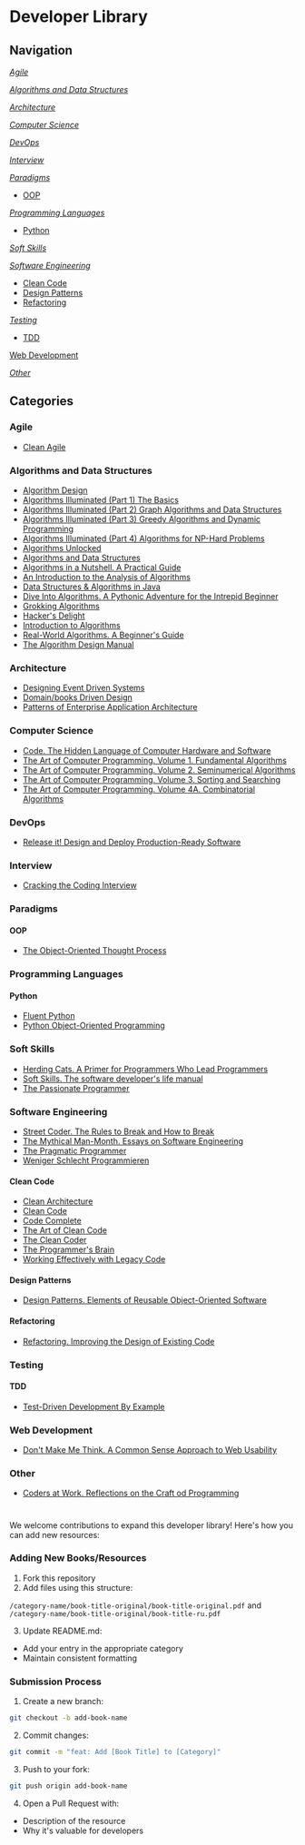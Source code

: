 # Developer Library

## Navigation

[*Agile*](#agile)

[*Algorithms and Data Structures*](#algorithms-data-structures)

[*Architecture*](#architecture)

[*Computer Science*](#computer-science)

[*DevOps*](#devops)

[*Interview*](#interview)

[*Paradigms*](#paradigms)
- [OOP](#oop)

[*Programming Languages*](#programming-languages)
- [Python](#python)

[*Soft Skills*](#soft-skills)

[*Software Engineering*](#software-engineering)
- [Clean Code](#clean-code)
- [Design Patterns](#design-patterns)
- [Refactoring](#refactoring)

[*Testing*](#testing)
- [TDD](#tdd)

[Web Development](#web-development)

[*Other*](#other)

## Categories

### <a name="agile"></a> **Agile**
- [Clean Agile](https://github.com/mikhailkhorokhorin/developer-library/tree/main/books/agile/Clean%20Agile)

### <a name="algorithms-data-structures"></a> **Algorithms and Data Structures**

- [Algorithm Design](https://github.com/mikhailkhorokhorin/developer-library/tree/main/books/algorithms-data-structures/Algorithm%20Design)
- [Algorithms Illuminated (Part 1) The Basics](https://github.com/mikhailkhorokhorin/developer-library/tree/main/books/algorithms-data-structures/Algorithms%20Illuminated%20(Part%201)%20The%20Basics)
- [Algorithms Illuminated (Part 2) Graph Algorithms and Data Structures](https://github.com/mikhailkhorokhorin/developer-library/tree/main/books/algorithms-data-structures/Algorithms%20Illuminated%20(Part%202)%20Graph%20Algorithms%20and%20Data%20Structures)
- [Algorithms Illuminated (Part 3) Greedy Algorithms and Dynamic Programming](https://github.com/mikhailkhorokhorin/developer-library/tree/main/books/algorithms-data-structures/Algorithms%20Illuminated%20(Part%203)%20Greedy%20Algorithms%20and%20Dynamic%20Programming)
- [Algorithms Illuminated (Part 4) Algorithms for NP-Hard Problems](https://github.com/mikhailkhorokhorin/developer-library/tree/main/books/algorithms-data-structures/Algorithms%20Illuminated%20(Part%204)%20Algorithms%20for%20NP-Hard%20Problems)
- [Algorithms Unlocked](https://github.com/mikhailkhorokhorin/developer-library/tree/main/books/algorithms-data-structures/Algorithms%20Unlocked)
- [Algorithms and Data Structures](https://github.com/mikhailkhorokhorin/developer-library/tree/main/books/algorithms-data-structures/Algorithms%20and%20Data%20Structures)
- [Algorithms in a Nutshell. A Practical Guide](https://github.com/mikhailkhorokhorin/developer-library/tree/main/books/algorithms-data-structures/Algorithms%20in%20a%20Nutshell.%20A%20Practical%20Guide)
- [An Introduction to the Analysis of Algorithms](https://github.com/mikhailkhorokhorin/developer-library/tree/main/books/algorithms-data-structures/An%20Introduction%20to%20the%20Analysis%20of%20Algorithms)
- [Data Structures & Algorithms in Java](https://github.com/mikhailkhorokhorin/developer-library/tree/main/books/algorithms-data-structures/Data%20Structures%20%26%20Algorithms%20in%20Java)
- [Dive Into Algorithms. A Pythonic Adventure for the Intrepid Beginner](https://github.com/mikhailkhorokhorin/developer-library/tree/main/books/algorithms-data-structures/Dive%20Into%20Algorithms.%20A%20Pythonic%20Adventure%20for%20the%20Intrepid%20Beginner)
- [Grokking Algorithms](https://github.com/mikhailkhorokhorin/developer-library/tree/main/books/algorithms-data-structures/Grokking%20Algorithms)
- [Hacker's Delight](https://github.com/mikhailkhorokhorin/developer-library/tree/main/books/algorithms-data-structures/Hacker's%20Delight)
- [Introduction to Algorithms](https://github.com/mikhailkhorokhorin/developer-library/tree/main/books/algorithms-data-structures/Introduction%20to%20Algorithms)
- [Real-World Algorithms. A Beginner's Guide](https://github.com/mikhailkhorokhorin/developer-library/tree/main/books/algorithms-data-structures/Real-World%20Algorithms.%20A%20Beginner's%20Guide)
- [The Algorithm Design Manual](https://github.com/mikhailkhorokhorin/developer-library/tree/main/books/algorithms-data-structures/The%20Algorithm%20Design%20Manual)

### <a name="architecture"></a> **Architecture**
- [Designing Event Driven Systems](https://github.com/mikhailkhorokhorin/developer-library/tree/main/books/architecture/Designing%20Event%20Driven%20Systems)
- [Domain/books Driven Design](https://github.com/mikhailkhorokhorin/developer-library/tree/main/books/architecture/Domain/books%20Driven%20Design)
- [Patterns of Enterprise Application Architecture](https://github.com/mikhailkhorokhorin/developer-library/tree/main/books/architecture/Patterns%20of%20Enterprise%20Application%20Architecture)

### <a name="computer-science"></a> **Computer Science**
- [Code. The Hidden Language of Computer Hardware and Software](https://github.com/mikhailkhorokhorin/developer-library/tree/main/books/computer-science/Code.%20The%20Hidden%20Language%20of%20Computer%20Hardware%20and%20Software)
- [The Art of Computer Programming. Volume 1. Fundamental Algorithms](https://github.com/mikhailkhorokhorin/developer-library/tree/main/books/computer-science/The%20Art%20of%20Computer%20Programming.%20Volume%201.%20Fundamental%20Alhorithms)
- [The Art of Computer Programming. Volume 2. Seminumerical Algorithms
](https://github.com/mikhailkhorokhorin/developer-library/tree/main/books/computer-science/The%20Art%20of%20Computer%20Programming.%20Volume%202.%20Seminumerical%20Alhorithms)
- [The Art of Computer Programming. Volume 3. Sorting and Searching](https://github.com/mikhailkhorokhorin/developer-library/tree/main/books/computer-science/The%20Art%20of%20Computer%20Programming.%20Volume%203.%20Sorting%20and%20Searching)
- [The Art of Computer Programming. Volume 4A. Combinatorial Algorithms](https://github.com/mikhailkhorokhorin/developer-library/tree/main/books/computer-science/The%20Art%20of%20Computer%20Programming.%20Volume%204A.%20Combinatorial%20Alhorithms)

### <a name="devops"></a> **DevOps**
- [Release it! Design and Deploy Production-Ready Software](https://github.com/mikhailkhorokhorin/developer-library/tree/main/books/devops/Release%20it!%20Design%20and%20Deploy%20Production-Ready%20Software)

### <a name="interview"></a> **Interview**
- [Cracking the Coding Interview](https://github.com/mikhailkhorokhorin/developer-library/tree/main/books/interview/Cracking%20the%20Coding%20Interview)

### <a name="paradigms"></a> **Paradigms**

#### <a name="oop"></a> **OOP**
- [The Object-Oriented Thought Process](https://github.com/mikhailkhorokhorin/developer-library/tree/main/books/paradigms/oop/The%20Object-Oriented%20Thought%20Process)

### <a name="programming-languages"></a> **Programming Languages**

#### <a name="python"></a> **Python**
- [Fluent Python](https://github.com/mikhailkhorokhorin/developer-library/tree/main/books/programming-languages/python/Fluent%20Python)
- [Python Object-Oriented Programming](https://github.com/mikhailkhorokhorin/developer-library/tree/main/books/programming-languages/python/Python%20Object-Oriented%20Programming)

### <a name="soft-skills"></a> **Soft Skills**
- [Herding Cats. A Primer for Programmers Who Lead Programmers
](https://github.com/mikhailkhorokhorin/developer-library/tree/main/books/soft-skills/Herding%20Cats.%20A%20Primer%20for%20Programmers%20Who%20Lead%20Programmers)
- [Soft Skills. The software developer's life manual](https://github.com/mikhailkhorokhorin/developer-library/tree/main/books/soft-skills/Soft%20Skills.%20The%20software%20developer's%20life%20manual)
- [The Passionate Programmer](https://github.com/mikhailkhorokhorin/developer-library/tree/main/books/soft-skills/The%20Passionate%20Programmer)

### <a name="software-engineering"></a> **Software Engineering**
- [Street Coder. The Rules to Break and How to Break](https://github.com/mikhailkhorokhorin/developer-library/tree/main/books/software-engineering/_/Street%20Coder.%20The%20Rules%20to%20Break%20and%20How%20to%20Break)
- [The Mythical Man-Month. Essays on Software Engineering
](https://github.com/mikhailkhorokhorin/developer-library/tree/main/books/software-engineering/_/The%20Mythical%20Man-Month.%20Essays%20on%20Software%20Engineering)
- [The Pragmatic Programmer](https://github.com/mikhailkhorokhorin/developer-library/tree/main/books/software-engineering/_/The%20Pragmatic%20Programmer)
- [Weniger Schlecht Programmieren](https://github.com/mikhailkhorokhorin/developer-library/tree/main/books/software-engineering/_/Weniger%20Schlecht%20Programmieren)

#### <a name="clean-code"></a> **Clean Code**
- [Clean Architecture](https://github.com/mikhailkhorokhorin/developer-library/tree/main/books/software-engineering/clean-code/Clean%20Architecture)
- [Clean Code](https://github.com/mikhailkhorokhorin/developer-library/tree/main/books/software-engineering/clean-code/Clean%20Code)
- [Code Complete](https://github.com/mikhailkhorokhorin/developer-library/tree/main/books/software-engineering/clean-code/Code%20Complete)
- [The Art of Clean Code](https://github.com/mikhailkhorokhorin/developer-library/tree/main/books/software-engineering/clean-code/The%20Art%20of%20Clean%20Code)
- [The Clean Coder](https://github.com/mikhailkhorokhorin/developer-library/tree/main/books/software-engineering/clean-code/The%20Clean%20Coder)
- [The Programmer's Brain](https://github.com/mikhailkhorokhorin/developer-library/tree/main/books/software-engineering/clean-code/The%20Programmer's%20Brain)
- [Working Effectively with Legacy Code](https://github.com/mikhailkhorokhorin/developer-library/tree/main/books/software-engineering/clean-code/Working%20Effectively%20with%20Legacy%20Code)
  
#### <a name="design-patterns"></a> **Design Patterns**
- [Design Patterns. Elements of Reusable Object-Oriented Software](https://github.com/mikhailkhorokhorin/developer-library/tree/main/books/software-engineering/design-patterns/Design%20Patterns.%20Elements%20of%20Reusable%20Object-Oriented%20Software)
  
#### <a name="refactoring"></a> **Refactoring**
- [Refactoring. Improving the Design of Existing Code](https://github.com/mikhailkhorokhorin/developer-library/tree/main/books/software-engineering/refactoring/Refactoring.%20Improving%20the%20Design%20of%20Existing%20Code)

### <a name="testing"></a> **Testing**

#### <a name="tdd"></a> **TDD**
- [Test-Driven Development By Example](https://github.com/mikhailkhorokhorin/developer-library/tree/main/books/testing/tdd/Test-Driven%20Development%20By%20Example)

### <a name="web-development"></a> **Web Development**
- [Don't Make Me Think. A Common Sense Approach to Web Usability
](https://github.com/mikhailkhorokhorin/developer-library/tree/main/books/web-development/Don't%20Make%20Me%20Think.%20A%20Common%20Sense%20Approach%20to%20Web%20Usability)
### <a name="other"></a> **Other**

- [Coders at Work. Reflections on the Craft od Programming
](https://github.com/mikhailkhorokhorin/developer-library/tree/main/books/other/Coders%20at%20Work.%20Reflections%20on%20the%20Craft%20od%20Programming)

#

We welcome contributions to expand this developer library! Here's how you can add new resources:

### Adding New Books/Resources
1. Fork this repository
2. Add files using this structure:

`/category-name/book-title-original/book-title-original.pdf` and `/category-name/book-title-original/book-title-ru.pdf`

3. Update README.md:
- Add your entry in the appropriate category
- Maintain consistent formatting

### Submission Process
1. Create a new branch:
```bash
git checkout -b add-book-name
```
2. Commit changes:
```bash
git commit -m "feat: Add [Book Title] to [Category]"
```
3. Push to your fork:
```bash
git push origin add-book-name
```
4. Open a Pull Request with:
- Description of the resource
- Why it's valuable for developers
